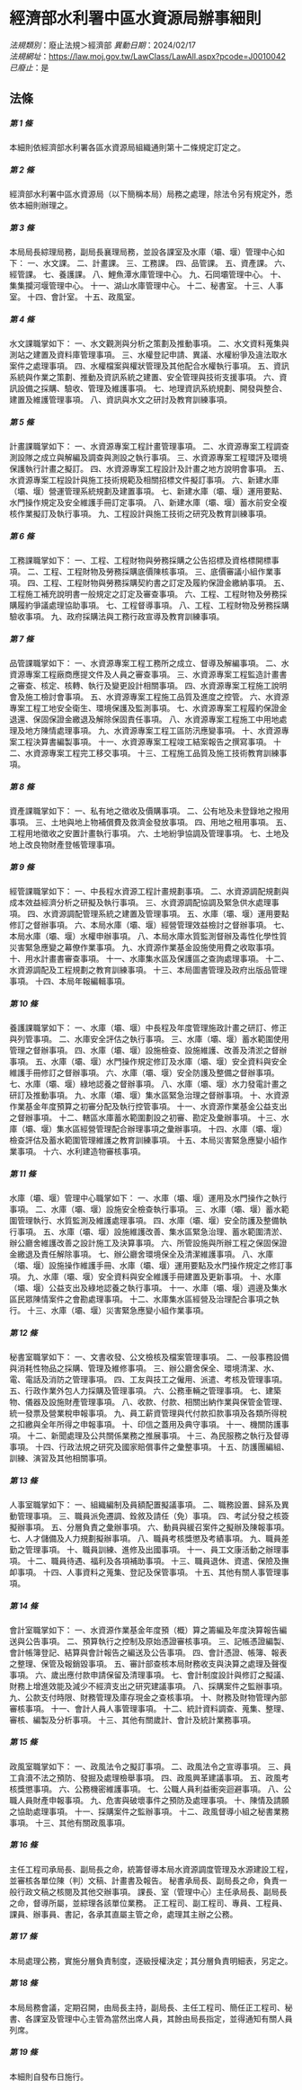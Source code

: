 # 經濟部水利署中區水資源局辦事細則

*法規類別*：廢止法規＞經濟部
*異動日期*：2024/02/17  
*法規網址*：https://law.moj.gov.tw/LawClass/LawAll.aspx?pcode=J0010042
*已廢止*：是


## 法條
##### 第 1 條
本細則依經濟部水利署各區水資源局組織通則第十二條規定訂定之。

##### 第 2 條
經濟部水利署中區水資源局（以下簡稱本局）局務之處理，除法令另有規定外，悉依本細則辦理之。

##### 第 3 條
本局局長綜理局務，副局長襄理局務，並設各課室及水庫（壩、堰）管理中心如下：
一、水文課。
二、計畫課。
三、工務課。
四、品管課。
五、資產課。
六、經管課。
七、養護課。
八、鯉魚潭水庫管理中心。
九、石岡壩管理中心。
十、集集攔河堰管理中心。
十一、湖山水庫管理中心。
十二、秘書室。
十三、人事室。
十四、會計室。
十五、政風室。

##### 第 4 條
水文課職掌如下：
一、水文觀測與分析之策劃及推動事項。
二、水文資料蒐集與測站之建置及資料庫管理事項。
三、水權登記申請、異議、水權紛爭及違法取水案件之處理事項。
四、水權檔案與權狀管理及其他配合水權執行事項。
五、資訊系統與作業之策劃、推動及資訊系統之建置、安全管理與技術支援事項。
六、資訊設備之採購、驗收、管理及維護事項。
七、地理資訊系統規劃、開發與整合、建置及維護管理事項。
八、資訊與水文之研討及教育訓練事項。

##### 第 5 條
計畫課職掌如下：
一、水資源專案工程計畫管理事項。
二、水資源專案工程調查測設隊之成立與解編及調查與測設之執行事項。
三、水資源專案工程環評及環境保護執行計畫之擬訂。
四、水資源專案工程設計及計畫之地方說明會事項。
五、水資源專案工程設計與施工技術規範及相關招標文件擬訂事項。
六、新建水庫（壩、堰）營運管理系統規劃及建置事項。
七、新建水庫（壩、堰）運用要點、水門操作規定及安全維護手冊訂定事項。
八、新建水庫（壩、堰）蓄水前安全複核作業擬訂及執行事項。
九、工程設計與施工技術之研究及教育訓練事項。

##### 第 6 條
工務課職掌如下：
一、工程、工程財物與勞務採購之公告招標及資格標開標事項。
二、工程、工程財物及勞務採購底價陳核事項。
三、底價審議小組作業事項。
四、工程、工程財物與勞務採購契約書之訂定及履約保證金繳納事項。
五、工程施工補充說明書一般規定之訂定及審查事項。
六、工程、工程財物及勞務採購履約爭議處理協助事項。
七、工程督導事項。
八、工程、工程財物及勞務採購驗收事項。
九、政府採購法與工務行政宣導及教育訓練事項。

##### 第 7 條
品管課職掌如下：
一、水資源專案工程工務所之成立、督導及解編事項。
二、水資源專案工程廠商應提文件及人員之審查事項。
三、水資源專案工程監造計畫書之審查、核定、核轉、執行及變更設計相關事項。
四、水資源專案工程施工說明會及施工檢討會事項。
五、水資源專案工程施工品質及進度之控管。
六、水資源專案工程工地安全衛生、環境保護及監測事項。
七、水資源專案工程履約保證金退還、保固保證金繳退及解除保固責任事項。
八、水資源專案工程施工中用地處理及地方陳情處理事項。
九、水資源專案工程工區防汛應變事項。
十、水資源專案工程決算書編製事項。
十一、水資源專案工程竣工結案報告之撰寫事項。
十二、水資源專案工程完工移交事項。
十三、工程施工品質及施工技術教育訓練事項。

##### 第 8 條
資產課職掌如下：
一、私有地之徵收及價購事項。
二、公有地及未登錄地之撥用事項。
三、土地與地上物補償費及救濟金發放事項。
四、用地之租用事項。
五、工程用地徵收之安置計畫執行事項。
六、土地紛爭協調及管理事項。
七、土地及地上改良物財產登帳管理事項。

##### 第 9 條
經管課職掌如下：
一、中長程水資源工程計畫規劃事項。
二、水資源調配規劃與成本效益經濟分析之研擬及執行事項。
三、水資源調配協調及緊急供水處理事項。
四、水資源調配管理系統之建置及管理事項。
五、水庫（壩、堰）運用要點修訂之督辦事項。
六、本局水庫（壩、堰）經營管理效益檢討之督辦事項。
七、本局水庫（壩、堰）水權申辦事項。
八、本局水庫水質監測督辦及毒性化學性質災害緊急應變之幕僚作業事項。
九、水資源作業基金設施使用費之收取事項。
十、用水計畫書審查事項。
十一、水庫集水區及保護區之查詢處理事項。
十二、水資源調配及工程規劃之教育訓練事項。
十三、本局圖書管理及政府出版品管理事項。
十四、本局年報編輯事項。

##### 第 10 條
養護課職掌如下：
一、水庫（壩、堰）中長程及年度管理施政計畫之研訂、修正與列管事項。
二、水庫安全評估之執行事項。
三、水庫（壩、堰）蓄水範圍使用管理之督辦事項。
四、水庫（壩、堰）設施檢查、設施維護、改善及清淤之督辦事項。
五、水庫（壩、堰）水門操作規定修訂及水庫（壩、堰）安全資料與安全維護手冊修訂之督辦事項。
六、水庫（壩、堰）安全防護及整備之督辦事項。
七、水庫（壩、堰）綠地認養之督辦事項。
八、水庫（壩、堰）水力發電計畫之研訂及推動事項。
九、水庫（壩、堰）集水區緊急治理之督辦事項。
十、水資源作業基金年度預算之初審分配及執行控管事項。
十一、水資源作業基金公益支出之督辦事項。
十二、轄區水庫蓄水範圍劃設之初審、勘定及彙辦事項。
十三、水庫（壩、堰）集水區經營管理配合辦理事項之彙辦事項。
十四、水庫（壩、堰）檢查評估及蓄水範圍管理維護之教育訓練事項。
十五、本局災害緊急應變小組作業事項。
十六、水利建造物審核事項。

##### 第 11 條
水庫（壩、堰）管理中心職掌如下：
一、水庫（壩、堰）運用及水門操作之執行事項。
二、水庫（壩、堰）設施安全檢查執行事項。
三、水庫（壩、堰）蓄水範圍管理執行、水質監測及維護處理事項。
四、水庫（壩、堰）安全防護及整備執行事項。
五、水庫（壩、堰）設施維護改善、集水區緊急治理、蓄水範圍清淤、辦公廳舍維護改善之設計施工及決算事項。
六、所管設施與所辦工程之保固保證金繳退及責任解除事項。
七、辦公廳舍環境保全及清潔維護事項。
八、水庫（壩、堰）設施操作維護手冊、水庫（壩、堰）運用要點及水門操作規定之修訂事項。
九、水庫（壩、堰）安全資料與安全維護手冊建置及更新事項。
十、水庫（壩、堰）公益支出及綠地認養之執行事項。
十一、水庫（壩、堰）週邊及集水區民眾陳情案件之會勘處理事項。
十二、水庫集水區經營及治理配合事項之執行。
十三、水庫（壩、堰）災害緊急應變小組作業事項。

##### 第 12 條
秘書室職掌如下：
一、文書收發、公文檢核及檔案管理事項。
二、一般事務設備與消耗性物品之採購、管理及維修事項。
三、辦公廳舍保全、環境清潔、水、電、電話及消防之管理事項。
四、工友與技工之僱用、派遣、考核及管理事項。
五、行政作業外包人力採購及管理事項。
六、公務車輛之管理事項。
七、建築物、儀器及設施財產管理事項。
八、收款、付款、相關出納作業與保管金管理、統一發票及營業稅申報事項。
九、員工薪資管理與代付款扣款事項及各類所得稅之扣繳與全年所得之申報事項。
十、印信之蓋用及典守事項。
十一、機關防護事項。
十二、新聞處理及公共關係業務之推展事項。
十三、為民服務之執行及督導事項。
十四、行政法規之研究及國家賠償事件之彙整事項。
十五、防護團編組、訓練、演習及其他相關事項。

##### 第 13 條
人事室職掌如下：
一、組織編制及員額配置擬議事項。
二、職務設置、歸系及異動管理事項。
三、職員派免遷調、銓敘及請任（免）事項。
四、考試分發之核簽擬辦事項。
五、分層負責之彙辦事項。
六、動員與緩召案件之擬辦及陳報事項。
七、人才儲備及人力規劃擬辦事項。
八、職員考核獎懲及考績事項。
九、職員差勤之管理事項。
十、職員訓練、進修及出國事項。
十一、員工文康活動之辦理事項。
十二、職員待遇、福利及各項補助事項。
十三、職員退休、資遣、保險及撫卹事項。
十四、人事資料之蒐集、登記及保管事項。
十五、其他有關人事管理事項。

##### 第 14 條
會計室職掌如下：
一、水資源作業基金年度預（概）算之籌編及年度決算報告編送與公告事項。
二、預算執行之控制及原始憑證審核事項。
三、記帳憑證編製、會計帳簿登記、結算與會計報告之編送及公告事項。
四、會計憑證、帳簿、報表之整理、保管及報銷毀事項。
五、審計部查核本局財務收支與決算之處理及聲復事項。
六、歲出應付款申請保留及清理事項。
七、會計制度設計與修訂之擬議、財務上增進效能及減少不經濟支出之研究建議事項。
八、採購案件之監辦事項。
九、公款支付時限、財務管理及庫存現金之查核事項。
十、財務及財物管理內部審核事項。
十一、會計人員人事管理事項。
十二、統計資料調查、蒐集、整理、審核、編製及分析事項。
十三、其他有關歲計、會計及統計業務事項。

##### 第 15 條
政風室職掌如下：
一、政風法令之擬訂事項。
二、政風法令之宣導事項。
三、員工貪瀆不法之預防、發掘及處理檢舉事項。
四、政風興革建議事項。
五、政風考核獎懲事項。
六、公務機密維護事項。
七、公職人員利益衝突迴避事項。
八、公職人員財產申報事項。
九、危害與破壞事件之預防及處理事項。
十、陳情及請願之協助處理事項。
十一、採購案件之監辦事項。
十二、政風督導小組之秘書業務事項。
十三、其他有關政風事項。

##### 第 16 條
主任工程司承局長、副局長之命，統籌督導本局水資源調度管理及水源建設工程，並審核各單位陳（判）文稿、計畫書及報告。
秘書承局長、副局長之命，負責一般行政文稿之核閱及其他交辦事項。
課長、室（管理中心）主任承局長、副局長之命，督導所屬，並綜理各該單位業務。
正工程司、副工程司、專員、工程員、課員、辦事員、書記，各承其直屬主管之命，處理其主辦之公務。

##### 第 17 條
本局處理公務，實施分層負責制度，逐級授權決定；其分層負責明細表，另定之。

##### 第 18 條
本局局務會議，定期召開，由局長主持，副局長、主任工程司、簡任正工程司、秘書、各課室及管理中心主管為當然出席人員，其餘由局長指定，並得通知有關人員列席。

##### 第 19 條
本細則自發布日施行。


